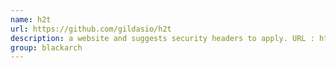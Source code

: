 ```yaml
---
name: h2t
url: https://github.com/gildasio/h2t
description: a website and suggests security headers to apply. URL : https://github.com/gildasio/h2t Groups : blackarch blackarch-webapp blackarch-scanner blackarch-defensive
group: blackarch
---
```

